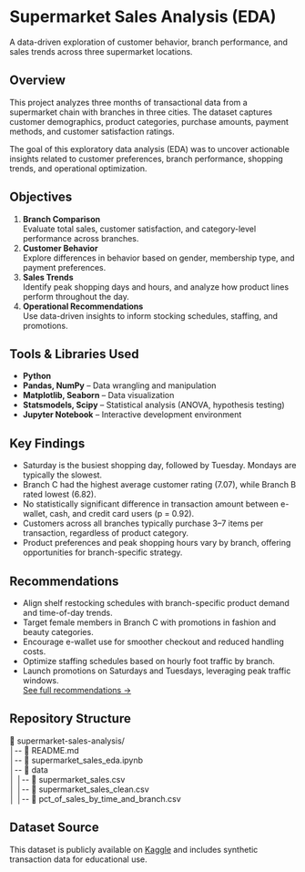 # Supermarket Sales Analysis (EDA)

A data-driven exploration of customer behavior, branch performance, and sales trends across three supermarket locations.

## Overview
This project analyzes three months of transactional data from a supermarket chain with branches in three cities. The dataset captures customer demographics, product categories, purchase amounts, payment methods, and customer satisfaction ratings.

The goal of this exploratory data analysis (EDA) was to uncover actionable insights related to customer preferences, branch performance, shopping trends, and operational optimization.

## Objectives
1. **Branch Comparison**<br>
Evaluate total sales, customer satisfaction, and category-level performance across branches.
2. **Customer Behavior**<br>
Explore differences in behavior based on gender, membership type, and payment preferences.
3. **Sales Trends**<br>
Identify peak shopping days and hours, and analyze how product lines perform throughout the day.
4. **Operational Recommendations**<br>
Use data-driven insights to inform stocking schedules, staffing, and promotions.

## Tools & Libraries Used
* **Python**
* **Pandas, NumPy** – Data wrangling and manipulation
* **Matplotlib, Seaborn** – Data visualization
* **Statsmodels, Scipy** – Statistical analysis (ANOVA, hypothesis testing)
* **Jupyter Notebook** – Interactive development environment

## Key Findings
* Saturday is the busiest shopping day, followed by Tuesday. Mondays are typically the slowest.
* Branch C had the highest average customer rating (7.07), while Branch B rated lowest (6.82).
* No statistically significant difference in transaction amount between e-wallet, cash, and credit card users (p = 0.92).
* Customers across all branches typically purchase 3–7 items per transaction, regardless of product category.
* Product preferences and peak shopping hours vary by branch, offering opportunities for branch-specific strategy.

## Recommendations
* Align shelf restocking schedules with branch-specific product demand and time-of-day trends.
* Target female members in Branch C with promotions in fashion and beauty categories.
* Encourage e-wallet use for smoother checkout and reduced handling costs.
* Optimize staffing schedules based on hourly foot traffic by branch.
* Launch promotions on Saturdays and Tuesdays, leveraging peak traffic windows.<br>
[See full recommendations →](#-recommendations)


## Repository Structure
📂 supermarket-sales-analysis/<br>
│-- 📄 README.md<br>
│-- 📄 supermarket_sales_eda.ipynb<br>
│-- 📂 data<br>
│ │-- 📄 supermarket_sales.csv<br>
│ │-- 📄 supermarket_sales_clean.csv<br>
│ │-- 📄 pct_of_sales_by_time_and_branch.csv<br>


## Dataset Source
This dataset is publicly available on [Kaggle](https://www.kaggle.com/) and includes synthetic transaction data for educational use.
